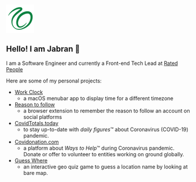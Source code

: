 <img src="https://raw.githubusercontent.com/jabranr/jabranr.github.io/master/assets/images/apple-touch-icon-76x76.png" alt="Jabran Rafique logo" width="76" /> 

## Hello! I am Jabran 👋

I am a Software Engineer and currently a Front-end Tech Lead at [Rated People](https://www.ratedpeople.com/c/about-us?ref=gh-readme-jabranr)


Here are some of my personal projects:

- [Work Clock](https://jabran.me/work-clock/?ref=gh-readme-jabranr)
  - a macOS menubar app to display time for a different timezone
- [Reason to follow](https://jabran.me/reason-to-follow?ref=gh-readme-jabranr)
  - a browser extension to remember the reason to follow an account on social platforms
- [CovidTotals.today](https://covidtotals.today?ref=gh-readme-jabranr)
  - to stay up-to-date with <em>daily figures</em>&trade; about Coronavirus (COVID-19) pandemic.
- [Covidonation.com](https://covidonation.com?ref=gh-readme-jabranr)
  - a platform about <em>Ways to Help</em>&trade; during Coronavirus pandemic. Donate or offer to volunteer to entities working on ground globally.
- [Guess Where](https://jabran.me/guess-where?ref=gh-readme-jabranr)
  - an interactive geo quiz game to guess a location name by looking at bare map.
